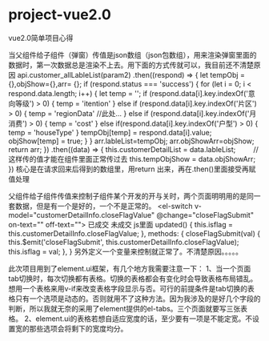 # project-vue2.0
vue2.0简单项目心得

  当父组件给子组件（弹窗）传值是json数组（json包数组），用来渲染弹窗里面的数据时，第一次数据总是渲染不上去。用下面的方式传就可以，我目前还不清楚原因
  api.customer_allLableList(param2)
    .then((respond) => {
      let tempObj = {},objShow={},arr= {};
      if (respond.status === 'success') {
        for (let i = 0; i < respond.data.length; i++) {
          let temp = '';
          if (respond.data[i].key.indexOf('意向等级') > 0) {
            temp = 'itention'
          } else if (respond.data[i].key.indexOf('片区') > 0) {
            temp = 'regionData'
          //此处...
          } else if (respond.data[i].key.indexOf('月消费') > 0) {
            temp = 'cost'
          } else if(respond.data[i].key.indexOf('户型') > 0) {
            temp = 'houseType'
          }
          tempObj[temp] = respond.data[i].value;
          objShow[temp] = true;
        }
      }
      arr.lableList=tempObj;
      arr.objShowArr=objShow;
      return arr;
    })
    .then((data) => {
      this.customerDetailList = data.lableList;         //这样传的值才能在组件里面正常传过去
      this.tempObjShow = data.objShowArr;
    })
  核心是在请求回来后得到的数组里，用return 出来，再在.then()里面接受再赋值处理


  父组件给子组件传值来控制子组件某个开发的开与关时，两个页面明明用的是同一套数据，但是有一个是好的，一个不是正常的。
  <el-switch v-model="customerDetailInfo.closeFlagValue"
             @change="closeFlagSubmit"
             on-text=""
             off-text="">
  </el-switch>
  <span v-if="isflag">已成交</span>
  <span v-else>未成交</span>
  js里面
  updated() {
    this.isflag = this.customerDetailInfo.closeFlagValue;
  },
  methods: {
    closeFlagSubmit(val) {
      this.$emit('closeFlagSubmit', this.customerDetailInfo.closeFlagValue);
      this.isflag = val;
    },
  }
  另外定义一个变量来控制就正常了。不清楚原因。。。。。
 
 此次项目用到了element.ui框架，有几个地方我需要注意一下：
 1、当一个页面tab切换时，每次切换都有表格。切换的表格都会有变化时会导致表格布局错乱。想用一个表格来用v-if来改变表格字段显示与否。可行的前提条件是tab切换的表格只有一个选项是动态的。否则就用不了这种方法。因为我涉及的是好几个字段的判断，所以我就无奈的采用了element提供的el-tabs。三个页面就要写三张表格。
 2、element.ui的表格若想自适应宽度的话，至少要有一项是不能定宽。不设置宽的那些选项会将剩下的宽度均分。

